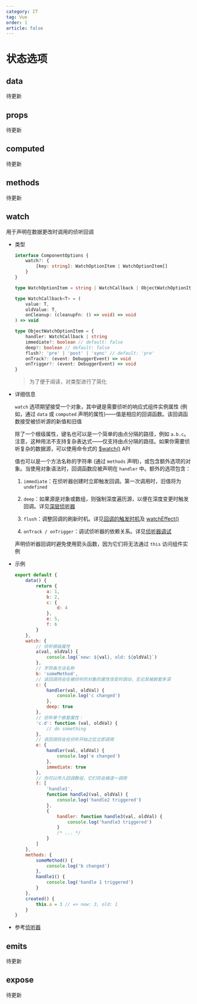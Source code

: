 ```yaml
---
category: IT
tag: Vue
order: 1
article: false
---
```


# 状态选项

## data

待更新

## props

待更新

## computed

待更新

## methods

待更新

## watch

用于声明在数据更改时调用的侦听回调

- 类型

    ```ts
    interface ComponentOptions {
        watch?: {
            [key: string]: WatchOptionItem | WatchOptionItem[]
        }
    }
    
    type WatchOptionItem = string | WatchCallback | ObjectWatchOptionItem
    
    type WatchCallback<T> = (
        value: T,
        oldValue: T,
        onCleanup: (cleanupFn: () => void) => void
    ) => void
    
    type ObjectWatchOptionItem = {
        handler: WatchCallback | string
        immediate?: boolean // default: false
        deep?: boolean // default: false
        flush?: 'pre' | 'post' | 'sync' // default: 'pre'
        onTrack?: (event: DebuggerEvent) => void
        onTrigger?: (event: DebuggerEvent) => void
    }
    ```
    
    > 为了便于阅读，对类型进行了简化

- 详细信息

    `watch` 选项期望接受一个对象，其中键是需要侦听的响应式组件实例属性 (例如，通过 `data` 或 `computed` 声明的属性)——值是相应的回调函数。该回调函数接受被侦听源的新值和旧值
    
    除了一个根级属性，键名也可以是一个简单的由点分隔的路径，例如 `a.b.c`。注意，这种用法不支持复杂表达式——仅支持由点分隔的路径。如果你需要侦听复杂的数据源，可以使用命令式的 [$watch()](component-instance.md#watch) API
    
    值也可以是一个方法名称的字符串 (通过 `methods` 声明)，或包含额外选项的对象。当使用对象语法时，回调函数应被声明在 `handler` 中。额外的选项包含：

  1. `immediate`：在侦听器创建时立即触发回调。第一次调用时，旧值将为 `undefined`

  2. `deep`：如果源是对象或数组，则强制深度遍历源，以便在深度变更时触发回调。详见[深层侦听器](../../guide/essentials/watchers.md#深层侦听器)

  3. `flush`：调整回调的刷新时机。详见[回调的触发时机](../../guide/essentials/watchers.md#回调的触发时机)及 [watchEffect()](../composition/core.md#watcheffect)

  4. `onTrack / onTrigger`：调试侦听器的依赖关系。详见[侦听器调试](../../guide/extras/reactivity-in-depth.md#侦听器调试)

  声明侦听器回调时避免使用箭头函数，因为它们将无法通过 `this` 访问组件实例

- 示例

    ```js
    export default {
        data() {
            return {
                a: 1,
                b: 2,
                c: {
                    d: 4
                },
                e: 5,
                f: 6
            }
        },
        watch: {
            // 侦听根级属性
            a(val, oldVal) {
                console.log(`new: ${val}, old: ${oldVal}`)
            },
            // 字符串方法名称
            b: 'someMethod',
            // 该回调将会在被侦听的对象的属性改变时调动，无论其被嵌套多深
            c: {
                handler(val, oldVal) {
                    console.log('c changed')
                },
                deep: true
            },
            // 侦听单个嵌套属性：
            'c.d': function (val, oldVal) {
                // do something
            },
            // 该回调将会在侦听开始之后立即调用
            e: {
                handler(val, oldVal) {
                    console.log('e changed')
                },
                immediate: true
            },
            // 你可以传入回调数组，它们将会被逐一调用
            f: [
                'handle1',
                function handle2(val, oldVal) {
                    console.log('handle2 triggered')
                },
                {
                    handler: function handle3(val, oldVal) {
                        console.log('handle3 triggered')
                    }
                    /* ... */
                }
            ]
        },
        methods: {
            someMethod() {
                console.log('b changed')
            },
            handle1() {
                console.log('handle 1 triggered')
            }
        },
        created() {
            this.a = 3 // => new: 3, old: 1
        }
    }
    ```

- 参考[侦听器](../../guide/essentials/watchers.md)

## emits

待更新

## expose

待更新